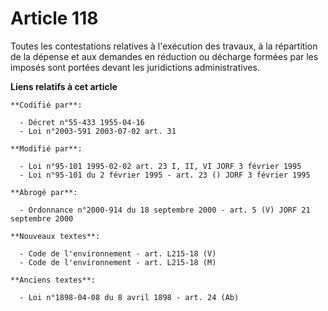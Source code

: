 # Article 118

Toutes les contestations relatives à l'exécution des travaux, à la répartition de la dépense et aux demandes en réduction ou
décharge formées par les imposés sont portées devant les juridictions administratives.

**Liens relatifs à cet article**

	**Codifié par**:

	  - Décret n°55-433 1955-04-16
	  - Loi n°2003-591 2003-07-02 art. 31

	**Modifié par**:

	  - Loi n°95-101 1995-02-02 art. 23 I, II, VI JORF 3 février 1995
	  - Loi n°95-101 du 2 février 1995 - art. 23 () JORF 3 février 1995

	**Abrogé par**:

	  - Ordonnance n°2000-914 du 18 septembre 2000 - art. 5 (V) JORF 21 septembre 2000

	**Nouveaux textes**:

	  - Code de l'environnement - art. L215-18 (V)
	  - Code de l'environnement - art. L215-18 (M)

	**Anciens textes**:

	  - Loi n°1898-04-08 du 8 avril 1898 - art. 24 (Ab)
